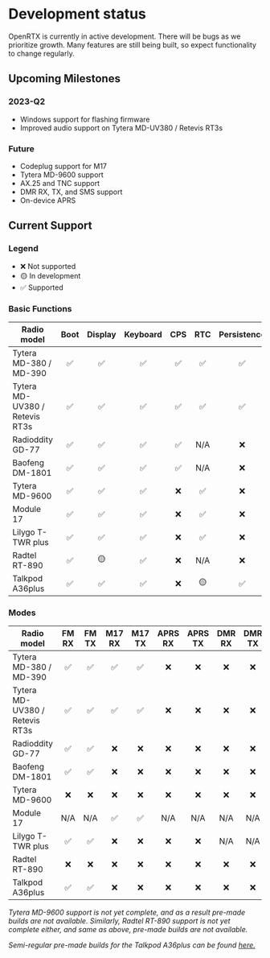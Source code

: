 # Development status

OpenRTX is currently in active development. There will be bugs as we prioritize growth. Many features are still being built, so expect functionality to change regularly.

## Upcoming Milestones

### 2023-Q2

- Windows support for flashing firmware
- Improved audio support on Tytera MD-UV380 / Retevis RT3s

### Future

- Codeplug support for M17
- Tytera MD-9600 support
- AX.25 and TNC support
- DMR RX, TX, and SMS support
- On-device APRS

## Current Support

### Legend

- ❌ Not supported
- 🟡 In development
- ✅ Supported

### Basic Functions

| Radio model                    | Boot | Display | Keyboard | CPS | RTC | Persistence | GPS | Known Issues                                                                                                                     |
| ------------------------------ | :--: | :-----: | :------: | :-: | :-: | :---------: | :-: | ------------------------------------------------------------------------------------ |
| Tytera MD-380 / MD-390         |  ✅  |   ✅     |    ✅     | ✅  | ✅   |     ✅      | ✅  | [on GitHub](https://github.com/OpenRTX/OpenRTX/issues?q=is:open+label:MD-3x0,ALL)     |
| Tytera MD-UV380 / Retevis RT3s |  ✅  |   ✅     |    ✅     | ✅  | ✅   |     ✅      | ✅  | [on GitHub](https://github.com/OpenRTX/OpenRTX/issues?q=is:open+label:MD-UV3x0,ALL)   |
| Radioddity GD-77               |  ✅  |   ✅     |    ✅     | ✅  | N/A |     ❌      | N/A | [on GitHub](https://github.com/OpenRTX/OpenRTX/issues?q=is:open+label:GD-77,ALL)      |
| Baofeng DM-1801                |  ✅  |   ✅     |    ✅     | ✅  | N/A |     ❌      | N/A | [on GitHub](https://github.com/OpenRTX/OpenRTX/issues?q=is:open+label:DM-1801,ALL)    |
| Tytera MD-9600                 |  ✅  |   ✅     |    ✅     | ❌  | ✅   |     ❌      | ❌  | [on GitHub](https://github.com/OpenRTX/OpenRTX/issues?q=is:open+label:MD-9600,ALL)    |
| Module 17                      |  ✅  |   ✅     |    ✅     | ❌  | ✅   |     ❌      | ❌  | [on GitHub](https://github.com/OpenRTX/OpenRTX/issues?q=is:open+label:Module17,ALL)    |
| Lilygo T-TWR plus              |  ✅  |   ✅     |    ✅     | ❌  | ✅   |     ❌      | ✅  | [on GitHub](https://github.com/OpenRTX/OpenRTX/issues?q=is:open+label:T-TWR%20Plus,ALL)|
| Radtel RT-890                  |  ✅  |   🟡     |    ✅     | ❌  | N/A   |     ❌      | N/A  | [on GitHub](https://github.com/OpenRTX/OpenRTX/issues?q=is:open+label:RT-890,ALL)    |
| Talkpod A36plus                |  ✅  |   ✅     |    ✅     | ❌  | 🟡   |     ✅      | N/A  | [on GitHub](https://github.com/OpenRTX/OpenRTX/issues?q=is:open+label:A36plus,ALL)    |

### Modes

| Radio model                    | FM RX | FM TX | M17 RX | M17 TX | APRS RX | APRS TX | DMR RX | DMR TX | DMR SMS |
| ------------------------------ | :---: | :---: | :----: | :----: | :-----: | :-----: | :----: | :----: | :-----: |
| Tytera MD-380 / MD-390         |  ✅   |  ✅    |   ✅    |   ✅   |   ❌     |   ❌     |   ❌   |   ❌    |   ❌     |
| Tytera MD-UV380 / Retevis RT3s |  ✅   |  ✅    |   ✅    |   ✅   |   ❌     |   ❌     |   ❌   |   ❌    |   ❌     |
| Radioddity GD-77               |  ✅   |  ✅    |   ❌    |   ❌    |   ❌    |   ❌     |   ❌   |   ❌     |   ❌    |
| Baofeng DM-1801                |  ✅   |  ✅    |   ❌    |   ❌    |   ❌    |   ❌     |   ❌   |   ❌     |   ❌    |
| Tytera MD-9600                 |  ❌   |  ❌    |   ❌    |   ❌    |   ❌    |   ❌     |   ❌    |  ❌     |   ❌    |
| Module 17                      |  N/A |  N/A   |   ✅    |   ✅    |   N/A  |  N/A    |  N/A   |  N/A   |   N/A   |
| Lilygo T-TWR plus              |  ✅   |  ✅    |   ❌    |   ❌    |   ❌    |   ❌     |  N/A   |  N/A   |   N/A   |
| Radtel RT-890                  |  ❌   |  ❌    |   ❌    |   ❌    |   ❌    |   ❌     |   ❌    |  ❌     |   ❌    |
| Talkpod A36plus                |  ✅   |  ✅    |   ❌    |   ❌    |   ❌    |   ❌     |   ❌    |  ❌     |   ❌    |


_Tytera MD-9600 support is not yet complete, and as a result pre-made builds are not available._
_Similarly, Radtel RT-890 support is not yet complete either, and same as above, pre-made builds are not available._

_Semi-regular pre-made builds for the Talkpod A36plus can be found [here.](https://github.com/VR2TE/Talkpod-A36plus-Firmware/tree/main/A36plus%20MAX/OpenRTX)_
